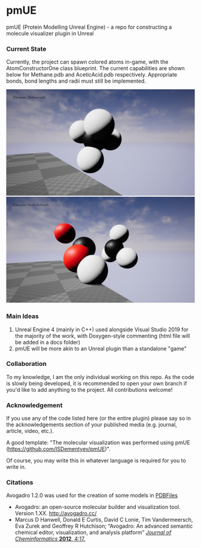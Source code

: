 # pmUE
pmUE (Protein Modelling Unreal Engine) - a repo for constructing a molecule visualizer plugin in Unreal

### Current State
Currently, the project can spawn colored atoms in-game, with the AtomConstructorOne class blueprint. The current capabilities are shown below for Methane.pdb and AceticAcid.pdb respectively. Appropriate bonds, bond lengths and radii must still be implemented.

![Methane](https://github.com/ISDementyev/pmUE/blob/main/Screenshots/MethaneWithColor.png "Spawned Methane with Color")
![AceticAcid](https://github.com/ISDementyev/pmUE/blob/main/Screenshots/AceticAcidWithColor.png "Spawned Acetic Acid with Color")

### Main Ideas
1. Unreal Engine 4 (mainly in C++) used alongside Visual Studio 2019 for the majority of the work, with Doxygen-style commenting (html file will be added in a docs folder)
2. pmUE will be more akin to an Unreal plugin than a standalone "game"

### Collaboration
To my knowledge, I am the only individual working on this repo. As the code is slowly being developed, it is recommended to open your own branch if you'd like to add anything to the project. All contributions welcome!

### Acknowledgement
If you use any of the code listed here (or the entire plugin) please say so in the acknowledgements section of your published media (e.g. journal, article, video, etc.).

A good template: "The molecular visualization was performed using pmUE (https://github.com/ISDementyev/pmUE)".

Of course, you may write this in whatever language is required for you to write in.

### Citations
Avogadro 1.2.0 was used for the creation of some models in [PDBFiles](https://github.com/ISDementyev/pmUE/tree/main/PDBFiles)
- Avogadro: an open-source molecular builder and visualization tool. Version 1.XX. http://avogadro.cc/
- Marcus D Hanwell, Donald E Curtis, David C Lonie, Tim Vandermeersch, Eva Zurek and Geoffrey R Hutchison; “Avogadro: An advanced semantic chemical editor, visualization, and analysis platform” [*Journal of Cheminformatics* **2012**, 4:17.](http://www.jcheminf.com/content/4/1/17)
